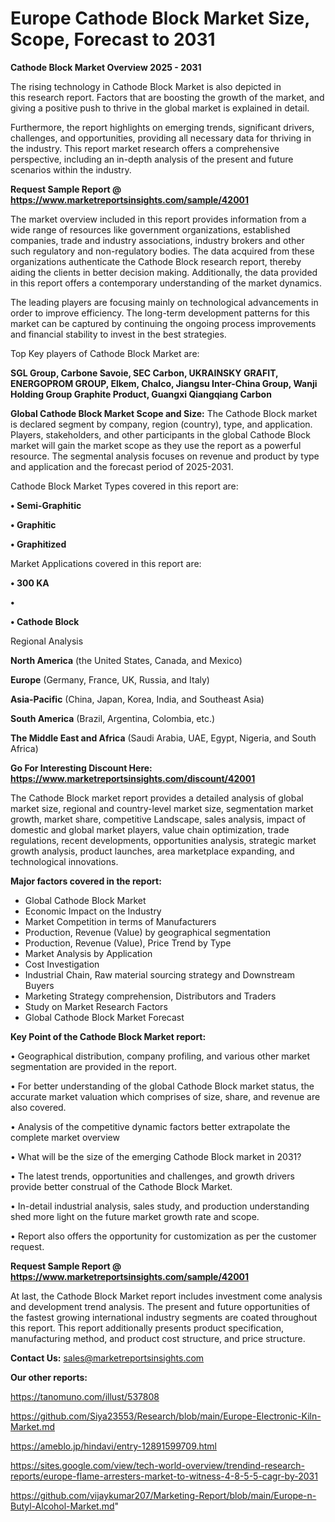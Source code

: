 # Europe Cathode Block Market Size, Scope, Forecast to 2031

<Strong> Cathode Block Market Overview 2025 - 2031</strong>

The rising technology in Cathode Block Market is also depicted in this research report. Factors that are boosting the growth of the market, and giving a positive push to thrive in the global market is explained in detail.

Furthermore, the report highlights on emerging trends, significant drivers, challenges, and opportunities, providing all necessary data for thriving in the industry. This report market research offers a comprehensive perspective, including an in-depth analysis of the present and future scenarios within the industry.

<strong>Request Sample Report @ <a href=https://www.marketreportsinsights.com/sample/42001>https://www.marketreportsinsights.com/sample/42001</a></strong>

The market overview included in this report provides information from a wide range of resources like government organizations, established companies, trade and industry associations, industry brokers and other such regulatory and non-regulatory bodies. The data acquired from these organizations authenticate the Cathode Block research report, thereby aiding the clients in better decision making. Additionally, the data provided in this report offers a contemporary understanding of the market dynamics.

The leading players are focusing mainly on technological advancements in order to improve efficiency. The long-term development patterns for this market can be captured by continuing the ongoing process improvements and financial stability to invest in the best strategies.

Top Key players of Cathode Block Market are:

<strong>SGL Group, Carbone Savoie, SEC Carbon, UKRAINSKY GRAFIT, ENERGOPROM GROUP, Elkem, Chalco, Jiangsu Inter-China Group, Wanji Holding Group Graphite Product, Guangxi Qiangqiang Carbon</strong>

<strong><b>Global Cathode Block Market Scope and Size:</b></strong>
The Cathode Block market is declared segment by company, region (country), type, and application. Players, stakeholders, and other participants in the global Cathode Block market will gain the market scope as they use the report as a powerful resource. The segmental analysis focuses on revenue and product by type and application and the forecast period of 2025-2031.

Cathode Block Market Types covered in this report are:

<strong>•  Semi-Graphitic

•  Graphitic

•  Graphitized</strong>

Market Applications covered in this report are:

<strong>•  300 KA

•  

•  Cathode Block</strong> 

Regional Analysis

<strong>North America</strong> (the United States, Canada, and Mexico)

<strong>Europe</strong> (Germany, France, UK, Russia, and Italy)

<strong>Asia-Pacific</strong> (China, Japan, Korea, India, and Southeast Asia)

<strong>South America</strong> (Brazil, Argentina, Colombia, etc.)

<strong>The Middle East and Africa</strong> (Saudi Arabia, UAE, Egypt, Nigeria, and South Africa)

<strong>Go For Interesting Discount Here: <a href=https://www.marketreportsinsights.com/discount/42001>https://www.marketreportsinsights.com/discount/42001</a></strong>

The Cathode Block market report provides a detailed analysis of global market size, regional and country-level market size, segmentation market growth, market share, competitive Landscape, sales analysis, impact of domestic and global market players, value chain optimization, trade regulations, recent developments, opportunities analysis, strategic market growth analysis, product launches, area marketplace expanding, and technological innovations.

<strong><b>Major factors covered in the report:</b></strong>
<ul>
  <li>Global Cathode Block Market </li>
  <li>Economic Impact on the Industry</li>
  <li>Market Competition in terms of Manufacturers</li>
  <li>Production, Revenue (Value) by geographical segmentation</li>
  <li>Production, Revenue (Value), Price Trend by Type</li>
  <li>Market Analysis by Application</li>
  <li>Cost Investigation</li>
  <li>Industrial Chain, Raw material sourcing strategy and Downstream Buyers</li>
  <li>Marketing Strategy comprehension, Distributors and Traders</li>
  <li>Study on Market Research Factors</li>
  <li>Global Cathode Block Market Forecast</li>
</ul>

<strong><b>Key Point of the Cathode Block Market report:</b></strong>

• Geographical distribution, company profiling, and various other market segmentation are provided in the report.

• For better understanding of the global Cathode Block market status, the accurate market valuation which comprises of size, share, and revenue are also covered.

• Analysis of the competitive dynamic factors better extrapolate the complete market overview

• What will be the size of the emerging Cathode Block market in 2031?

• The latest trends, opportunities and challenges, and growth drivers provide better construal of the Cathode Block Market.

• In-detail industrial analysis, sales study, and production understanding shed more light on the future market growth rate and scope.

• Report also offers the opportunity for customization as per the customer request.

<strong>Request Sample Report @ <a href=https://www.marketreportsinsights.com/sample/42001>https://www.marketreportsinsights.com/sample/42001</a></strong>

At last, the Cathode Block Market report includes investment come analysis and development trend analysis. The present and future opportunities of the fastest growing international industry segments are coated throughout this report. This report additionally presents product specification, manufacturing method, and product cost structure, and price structure.

<strong>Contact Us:</strong>
sales@marketreportsinsights.com

<strong>Our other reports:</strong>

<a href=https://tanomuno.com/illust/537808>https://tanomuno.com/illust/537808</a>

<a href=https://github.com/Siya23553/Research/blob/main/Europe-Electronic-Kiln-Market.md>https://github.com/Siya23553/Research/blob/main/Europe-Electronic-Kiln-Market.md</a>

<a href=https://ameblo.jp/hindavi/entry-12891599709.html>https://ameblo.jp/hindavi/entry-12891599709.html</a>

<a href=https://sites.google.com/view/tech-world-overview/trendind-research-reports/europe-flame-arresters-market-to-witness-4-8-5-5-cagr-by-2031>https://sites.google.com/view/tech-world-overview/trendind-research-reports/europe-flame-arresters-market-to-witness-4-8-5-5-cagr-by-2031</a>

<a href=https://github.com/vijaykumar207/Marketing-Report/blob/main/Europe-n-Butyl-Alcohol-Market.md>https://github.com/vijaykumar207/Marketing-Report/blob/main/Europe-n-Butyl-Alcohol-Market.md</a>"
